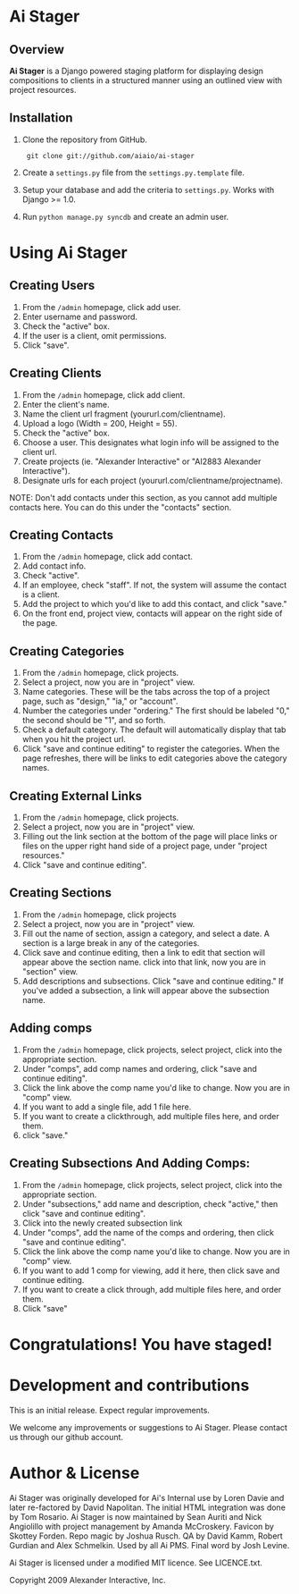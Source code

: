 # Ai Stager

## Overview

**Ai Stager** is a Django powered staging platform for displaying design compositions to clients in a structured manner using an outlined view with project resources.

## Installation

1. Clone the repository from GitHub.

        git clone git://github.com/aiaio/ai-stager

2. Create a ``settings.py`` file from the ``settings.py.template`` file.

4. Setup your database and add the criteria to ``settings.py``. Works with Django >= 1.0.

3. Run ``python manage.py syncdb`` and create an admin user.

# Using Ai Stager

## Creating Users 

1. From the ``/admin`` homepage, click add user.
2. Enter username and password.
3. Check the "active" box.
4. If the user is a client, omit permissions.
5. Click "save".

## Creating Clients

1. From the ``/admin`` homepage, click add client.
2. Enter the client's name.
3. Name the client url fragment (yoururl.com/clientname).
4. Upload a logo (Width = 200, Height = 55).
5. Check the "active" box.
6. Choose a user. This designates what login info will be assigned to the client url.
7. Create projects (ie. "Alexander Interactive" or "AI2883 Alexander Interactive").
8. Designate urls for each project (yoururl.com/clientname/projectname).

NOTE: Don't add contacts under this section, as you cannot add multiple contacts here. You can do this under the "contacts" section.

## Creating Contacts

1. From the ``/admin`` homepage, click add contact.
2. Add contact info.
3. Check "active".
4. If an employee, check "staff". If not, the system will assume the contact is a client.
5. Add the project to which you'd like to add this contact, and click "save."
6. On the front end, project view, contacts will appear on the right side of the page.

## Creating Categories

1. From the ``/admin`` homepage, click projects.
2. Select a project, now you are in "project" view.
3. Name categories. These will be the tabs across the top of a project page, such as "design," "ia," or "account".
4. Number the categories under "ordering." The first should be labeled "0," the second should be "1", and so forth.
5. Check a default category. The default will automatically display that tab when you hit the project url.
6. Click "save and continue editing" to register the categories. When the page refreshes, there will be links to edit categories above the category names.

## Creating External Links

1. From the ``/admin`` homepage, click projects.
2. Select a project, now you are in "project" view.
3. Filling out the link section at the bottom of the page will place links or files on the upper right hand side of a project page, under "project resources."
4. Click "save and continue editing".

## Creating Sections

1. From the ``/admin`` homepage, click projects
2. Select a project, now you are in "project" view.
3. Fill out the name of section, assign a category, and select a date. A section is a large break in any of the categories.
4. Click save and continue editing, then a link to edit that section will appear above the section name. click into that link, now you are in "section" view.
5. Add descriptions and subsections. Click "save and continue editing." If you've added a subsection, a link will appear above the subsection name.

## Adding comps

1. From the ``/admin`` homepage, click projects, select project, click into the appropriate section.
2. Under "comps", add comp names and ordering, click "save and continue editing".
3. Click the link above the comp name you'd like to change. Now you are in "comp" view.
4. If you want to add a single file, add 1 file here.
5. If you want to create a clickthrough, add multiple files here, and order them. 
6. click "save."

## Creating Subsections And Adding Comps:

1. From the ``/admin`` homepage, click projects, select project, click into the appropriate section.
2. Under "subsections," add name and description, check "active," then click "save and continue editing".
3. Click into the newly created subsection link
4. Under "comps", add the name of the comps and ordering, then click "save and continue editing".
5. Click the link above the comp name you'd like to change. Now you are in "comp" view.
6. If you want to add 1 comp for viewing, add it here, then click save and continue editing.
7. If you want to create a click through, add multiple files here, and order them.
8. Click "save"

# Congratulations! You have staged!

# Development and contributions

This is an initial release. Expect regular improvements.

We welcome any improvements or suggestions to Ai Stager.  Please contact us through our github account.

# Author & License

Ai Stager was originally developed for Ai's Internal use by Loren Davie and later re-factored by David Napolitan.  The initial HTML integration was done by Tom Rosario.  Ai Stager is now maintained by Sean Auriti and Nick Angiolillo with project management by Amanda McCroskery. Favicon by Skottey Forden. Repo magic by Joshua Rusch. QA by David Kamm, Robert Gurdian and Alex Schmelkin. Used by all Ai PMS. Final word by Josh Levine.

Ai Stager is licensed under a modified MIT licence. See LICENCE.txt.

Copyright 2009 Alexander Interactive, Inc.

